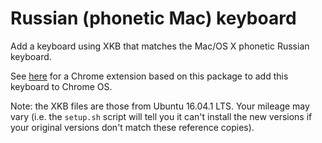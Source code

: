 # Russian (phonetic Mac) keyboard
Add a keyboard using XKB that matches the Mac/OS X phonetic Russian keyboard.

See [here](https://github.com/ahnolds/Russian-phonetic-chrome-extension) for
a Chrome extension based on this package to add this keyboard to Chrome OS.

Note: the XKB files are those from Ubuntu 16.04.1 LTS. Your mileage may vary
(i.e. the `setup.sh` script will tell you it can't install the new versions if
your original versions don't match these reference copies).
